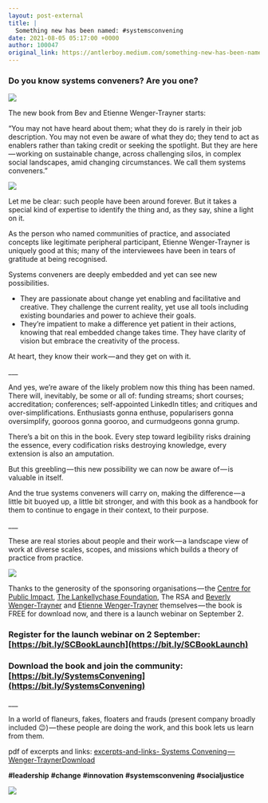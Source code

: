 ```yaml
---
layout: post-external
title: |
  Something new has been named: #systemsconvening
date: 2021-08-05 05:17:00 +0000
author: 100047
original_link: https://antlerboy.medium.com/something-new-has-been-named-systemsconvening-f7c468315be3?source=rss-97852f5a56ae------2
---
```


### Do you know systems conveners? Are you one?

![](https://cdn-images-1.medium.com/max/1024/0*6Un5QbAeq96dEI_8)

The new book from Bev and Etienne Wenger-Trayner starts:

“You may not have heard about them; what they do is rarely in their job description. You may not even be aware of what they do; they tend to act as enablers rather than taking credit or seeking the spotlight. But they are here — working on sustainable change, across challenging silos, in complex social landscapes, amid changing circumstances. We call them systems conveners.”

![](https://cdn-images-1.medium.com/max/1024/0*PkEVOVbgvDvMUj4Q)

Let me be clear: such people have been around forever. But it takes a special kind of expertise to identify the thing and, as they say, shine a light on it.

As the person who named communities of practice, and associated concepts like legitimate peripheral participant, Etienne Wenger-Trayner is uniquely good at this; many of the interviewees have been in tears of gratitude at being recognised.

Systems conveners are deeply embedded and yet can see new possibilities.

- They are passionate about change yet enabling and facilitative and creative. They challenge the current reality, yet use all tools including existing boundaries and power to achieve their goals.
- They’re impatient to make a difference yet patient in their actions, knowing that real embedded change takes time. They have clarity of vision but embrace the creativity of the process.

At heart, they know their work — and they get on with it.

\_\_\_

And yes, we’re aware of the likely problem now this thing has been named. There will, inevitably, be some or all of: funding streams; short courses; accreditation; conferences; self-appointed LinkedIn titles; and critiques and over-simplifications. Enthusiasts gonna enthuse, popularisers gonna oversimplify, gooroos gonna gooroo, and curmudgeons gonna grump.

There’s a bit on this in the book. Every step toward legibility risks draining the essence, every codification risks destroying knowledge, every extension is also an amputation.

But this greebling — this new possibility we can now be aware of — is valuable in itself.

And the true systems conveners will carry on, making the difference — a little bit buoyed up, a little bit stronger, and with this book as a handbook for them to continue to engage in their context, to their purpose.

\_\_\_

These are real stories about people and their work — a landscape view of work at diverse scales, scopes, and missions which builds a theory of practice from practice.

![](https://cdn-images-1.medium.com/max/688/0*aKQfIz9V0tjsdp3E)

Thanks to the generosity of the sponsoring organisations — the [Centre for Public Impact](https://www.linkedin.com/feed/#), [The Lankellychase Foundation](https://www.linkedin.com/feed/#), The RSA and [Beverly Wenger-Trayner](https://www.linkedin.com/feed/#) and [Etienne Wenger-Trayner](https://www.linkedin.com/feed/#) themselves — the book is FREE for download now, and there is a launch webinar on September 2.

### Register for the launch webinar on 2 September: [https://bit.ly/SCBookLaunch](https://bit.ly/SCBookLaunch)

### Download the book and join the community: [https://bit.ly/SystemsConvening](https://bit.ly/SystemsConvening)

\_\_\_

In a world of flaneurs, fakes, floaters and frauds (present company broadly included 😉) — these people are doing the work, and this book lets us learn from them.

pdf of excerpts and links: [excerpts-and-links- Systems Convening — Wenger-TraynerDownload](https://chosenpath.files.wordpress.com/2021/08/excerpts-and-links-systems-convening-wenger-trayner.pdf)

**#leadership**  **#change**  **#innovation**  **#systemsconvening**  **#socialjustice**

 ![](https://medium.com/_/stat?event=post.clientViewed&referrerSource=full_rss&postId=f7c468315be3)
